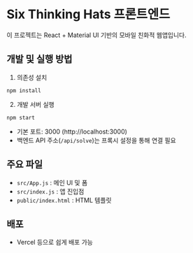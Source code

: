 # Six Thinking Hats 프론트엔드

이 프로젝트는 React + Material UI 기반의 모바일 친화적 웹앱입니다.

## 개발 및 실행 방법

1. 의존성 설치
```
npm install
```

2. 개발 서버 실행
```
npm start
```

- 기본 포트: 3000 (http://localhost:3000)
- 백엔드 API 주소(`/api/solve`)는 프록시 설정을 통해 연결 필요

## 주요 파일
- `src/App.js` : 메인 UI 및 폼
- `src/index.js` : 앱 진입점
- `public/index.html` : HTML 템플릿

## 배포
- Vercel 등으로 쉽게 배포 가능
